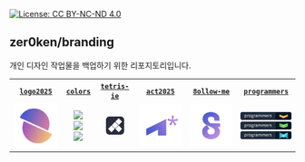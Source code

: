 [![License: CC BY-NC-ND 4.0](https://img.shields.io/badge/License-CC_BY--NC--ND_4.0-lightgrey.svg)](https://creativecommons.org/licenses/by-nc-nd/4.0/)

## zer0ken/branding

개인 디자인 작업물을 백업하기 위한 리포지토리입니다.

<table>
    <!-- 1행 -->
    <tr>
        <th><a href="./logo2025/"><code>logo2025</code></a></th>
        <th><a href="./colors/"><code>colors</code></a></th>
        <th><a href="./tetris-ie/"><code>tetris-ie</code></a></th>
        <th><a href="./act2025/"><code>act2025</code></a></th>
        <th><a href="./8ollow-me/"><code>8ollow-me</code></a></th>
        <th><a href="./programmers/"><code>programmers</code></a></th>
    </tr>
    <tr>
        <td align=center><a href="./logo2025/"><img width="100" src="logo2025/logo2025-grad.png"></a></td>
        <td align=center>
            <a href="./colors/">
                <img src="https://img.shields.io/badge/zer0ken%20midnight-%23292d3e-292d3e">
                <br>
                <img src="https://img.shields.io/badge/Kyla%20Forget%20Me%20Not-%234959cc-4959cc">
                <br>
                <img src="https://img.shields.io/badge/Kyla%20Lilac-%23c18ee3-c18ee3">
            </a>
        </td>
        <td align=center><a href="./tetris-ie/"><img src="tetris-ie/icon.png"></a></td>
        <td align=center><a href="./act2025/"><img width="100" src="act2025/오리지널.png"></a></td>
        <td align=center><a href="./8ollow-me/"><img width="100" src="8ollow-me/투명.png"></a></td>
        <td align=center>
            <a href="./programmers/"><img width="100" src="https://raw.githubusercontent.com/zer0ken/programmers-badges/refs/heads/main/resources/skillcheck/starter.png"></a>
            <br>
            <a href="./programmers/"><img width="100" src="https://raw.githubusercontent.com/zer0ken/programmers-badges/refs/heads/main/resources/skillcheck/beginner.png"></a>
            <br>
            <a href="./programmers/"><img width="100" src="https://raw.githubusercontent.com/zer0ken/programmers-badges/refs/heads/main/resources/skillcheck/outlier.png"></a>
        </td>
    </tr>
</table>
